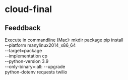# cloud-final
## Feeddback
Execute in commandline (Mac):
mkdir package
pip install \
--platform manylinux2014_x86_64 \
--target=package \
--implementation cp \
--python-version 3.9 \
--only-binary=:all: --upgrade \
python-dotenv requests twilio 

